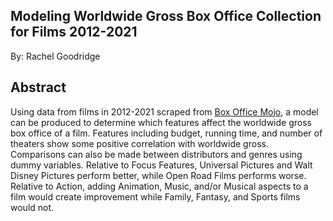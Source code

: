 ## Modeling Worldwide Gross Box Office Collection for Films 2012-2021
By: Rachel Goodridge

## Abstract
Using data from films in 2012-2021 scraped from [Box Office Mojo](https://www.boxofficemojo.com/year/2021/?grossesOption=calendarGrosses), a model can be produced to determine which features affect the worldwide gross box office of a film. Features including budget, running time, and number of theaters show some positive correlation with worldwide gross. Comparisons can also be made between distributors and genres using dummy variables. Relative to Focus Features, Universal Pictures and Walt Disney Pictures perform better, while Open Road Films performs worse. Relative to Action, adding Animation, Music, and/or Musical aspects to a film would create improvement while Family, Fantasy, and Sports films would not.
